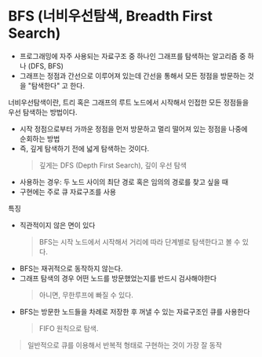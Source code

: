 # BFS (너비우선탐색, Breadth First Search)

- 프로그래밍에 자주 사용되는 자료구조 중 하나인 그래프를 탐색하는 알고리즘 중 하나 (DFS, BFS)
- 그래프는 정점과 간선으로 이루어져 있는데 간선을 통해서 모든 정점을 방문하는 것을 "탐색한다" 고 한다.

너비우선탐색이란, 트리 혹은 그래프의 루트 노드에서 시작해서 인접한 모든 정점들을 우선 탐색하는 방법이다.

- 시작 정점으로부터 가까운 정점을 먼저 방문하고 멀리 떨어져 있는 정점을 나중에 순회하는 방법
- 즉, 깊게 탐색하기 전에 넓게 탐색하는 것이다.
  > 깊게는 DFS (Depth First Search), 깊이 우선 탐색
- 사용하는 경우: 두 노드 사이의 최단 경로 혹은 임의의 경로를 찾고 싶을 때
- 구현에는 주로 큐 자료구조를 사용

특징

- 직관적이지 않은 면이 있다
  > BFS는 시작 노드에서 시작해서 거리에 따라 단계별로 탐색한다고 볼 수 있다.
- BFS는 재귀적으로 동작하지 않는다.
- 그래프 탐색의 경우 어떤 노드를 방문했었는지를 반드시 검사해야한다
  > 아니면, 무한루프에 빠질 수 있다.
- BFS는 방문한 노드들을 차례로 저장한 후 꺼낼 수 있는 자료구조인 큐를 사용한다
  > FIFO 원칙으로 탐색.

> 일반적으로 큐를 이용해서 반복적 형태로 구현하는 것이 가장 잘 동작
